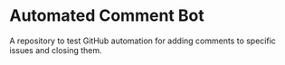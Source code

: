 # Automated Comment Bot

A repository to test GitHub automation for adding comments to specific issues and closing them.